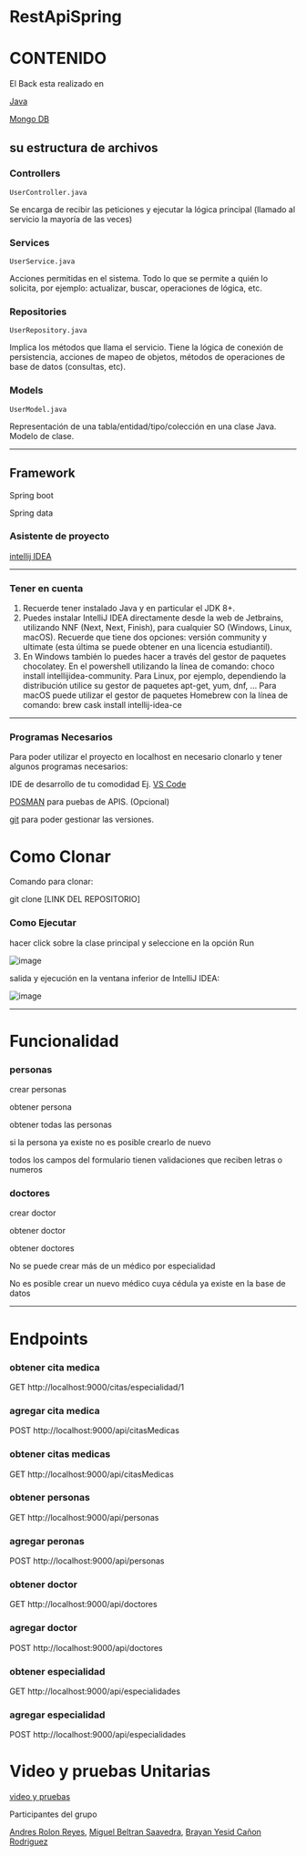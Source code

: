# RestApiSpring


# CONTENIDO

El Back  esta realizado en 

[Java](https://www.java.com/es/)

[Mongo DB](https://www.mongodb.com/es/)

## su estructura de archivos 
### Controllers
	UserController.java 

Se encarga de recibir las peticiones y ejecutar la lógica principal (llamado al servicio la mayoría de las veces)	

### Services
	UserService.java

Acciones permitidas en el sistema. Todo lo que se permite a quién lo solicita, por ejemplo: actualizar, buscar, operaciones de lógica, etc.

### Repositories
	UserRepository.java
Implica los métodos que llama el servicio. Tiene la lógica de conexión de persistencia, acciones de mapeo de objetos, métodos de operaciones de base de datos (consultas, etc).

### Models
	UserModel.java

Representación de una tabla/entidad/tipo/colección en una clase Java. Modelo de clase. 

________________________________________________________________________________________________________________________________________

## Framework

Spring boot 

Spring data

### Asistente de proyecto 

[intellij IDEA](https://www.jetbrains.com/idea/download/?section=windows)
__________________________________________________________________________________________________________________________________________
### Tener en cuenta 

1.	Recuerde tener instalado Java y en particular el JDK 8+.
2.	Puedes instalar IntelliJ IDEA directamente desde la web de Jetbrains, utilizando NNF (Next, Next, Finish), para cualquier SO (Windows, Linux, macOS). Recuerde que tiene dos opciones: versión community y ultimate (esta última se puede obtener en una licencia estudiantil). 
3.	En Windows también lo puedes hacer a través del gestor de paquetes chocolatey. En el powershell utilizando la línea de comando: choco install intellijidea-community. Para Linux, por ejemplo, dependiendo la distribución utilice su gestor de paquetes apt-get, yum, dnf, … Para macOS puede utilizar el gestor de paquetes Homebrew con la línea de comando: brew cask install intellij-idea-ce
______________________________________________________________________________________________________________________________________
### Programas Necesarios
Para poder utilizar el proyecto en localhost en necesario clonarlo y tener algunos programas necesarios:

IDE de desarrollo de tu comodidad Ej. [VS Code](https://code.visualstudio.com)

[POSMAN](https://www.postman.com) para puebas de APIS. (Opcional)

[git](https://github.com) para poder gestionar las versiones.


# Como Clonar

Comando para clonar:


git clone [LINK DEL REPOSITORIO]

### Como Ejecutar 

hacer  click sobre la clase principal y seleccione en la opción Run

![image](https://github.com/migueldj94/RestApiSpring/assets/125587415/9c26ff49-cad0-4d0b-9ab1-9ac02632f8df)


salida y  ejecución en la ventana inferior de IntelliJ IDEA:

![image](https://github.com/migueldj94/RestApiSpring/assets/125587415/c31da869-5353-4869-abff-5cef5fc38264)


_____________________________________________________________________________________________________________________________________

# Funcionalidad 

### personas  

crear personas 

obtener persona

obtener todas las personas  

si la persona ya existe no es posible crearlo de nuevo 

todos los campos del formulario tienen validaciones que reciben letras o numeros 


### doctores 

crear doctor 

obtener doctor 

obtener doctores 

No se puede crear más de un médico por especialidad

No es posible crear un nuevo médico cuya cédula ya existe en la base de datos

___________________________________________________________________________________________________________________________________

# Endpoints

### obtener cita medica 

GET  http://localhost:9000/citas/especialidad/1

### agregar cita medica 

POST http://localhost:9000/api/citasMedicas

### obtener citas medicas 

GET http://localhost:9000/api/citasMedicas


### obtener personas  

GET http://localhost:9000/api/personas

### agregar peronas 

POST http://localhost:9000/api/personas

### obtener doctor 

GET http://localhost:9000/api/doctores

### agregar doctor 

POST http://localhost:9000/api/doctores

###  obtener especialidad  

GET http://localhost:9000/api/especialidades

### agregar especialidad

POST http://localhost:9000/api/especialidades


# Video y pruebas Unitarias

[video y pruebas](https://drive.google.com/drive/folders/1rbU0pGnbTdbVSz4TvZS61-MhUckZQde7)


Participantes del grupo

[Andres Rolon Reyes](https://github.com/SAITO990), [Miguel Beltran Saavedra](https://github.com/migueldj94), [Brayan Yesid Cañon Rodriguez](https://github.com/restsoap)
